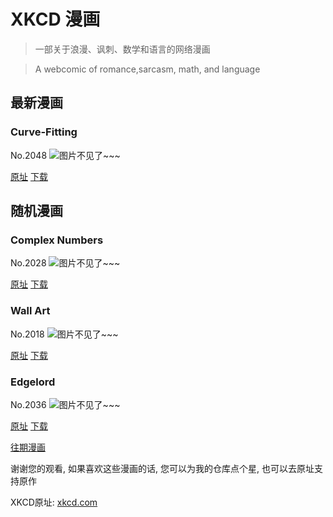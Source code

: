 # XKCD 漫画


> 一部关于浪漫、讽刺、数学和语言的网络漫画

> A webcomic of romance,sarcasm, math, and language


## 最新漫画
### Curve-Fitting
No.2048
![图片不见了~~~](https://imgs.xkcd.com/comics/curve_fitting.png)

[原址](https://xkcd.com//2048) [下载](https://imgs.xkcd.com/comics/curve_fitting.png)



## 随机漫画
### Complex Numbers
No.2028
![图片不见了~~~](https://imgs.xkcd.com/comics/complex_numbers.png)

[原址](https://xkcd.com//2028) [下载](https://imgs.xkcd.com/comics/complex_numbers.png)



### Wall Art
No.2018
![图片不见了~~~](https://imgs.xkcd.com/comics/wall_art.png)

[原址](https://xkcd.com//2018) [下载](https://imgs.xkcd.com/comics/wall_art.png)



### Edgelord
No.2036
![图片不见了~~~](https://imgs.xkcd.com/comics/edgelord.png)

[原址](https://xkcd.com//2036) [下载](https://imgs.xkcd.com/comics/edgelord.png)



[往期漫画](image/)

谢谢您的观看, 如果喜欢这些漫画的话, 
您可以为我的仓库点个星, 也可以去原址支持原作

XKCD原址: [xkcd.com](https://xkcd.com)

